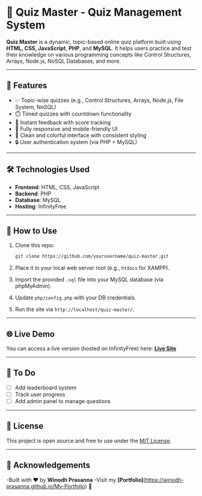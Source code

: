 
# 🎯 Quiz Master - Quiz Management System

**Quiz Master** is a dynamic, topic-based online quiz platform built using **HTML, CSS, JavaScript**, **PHP**, and **MySQL**. It helps users practice and test their knowledge on various programming concepts like Control Structures, Arrays, Node.js, NoSQL Databases, and more.

---

## 🚀 Features

- ✅ Topic-wise quizzes (e.g., Control Structures, Arrays, Node.js, File System, NoSQL)
- ⏱️ Timed quizzes with countdown functionality
- 🎯 Instant feedback with score tracking
- 📱 Fully responsive and mobile-friendly UI
- 🎨 Clean and colorful interface with consistent styling
- 🔒 User authentication system (via PHP + MySQL)

---

## 🛠️ Technologies Used

- **Frontend**: HTML, CSS, JavaScript
- **Backend**: PHP
- **Database**: MySQL
- **Hosting**: InfinityFree

---

## 🧪 How to Use

1. Clone this repo:

   ```bash
   git clone https://github.com/yourusername/quiz-master.git
   ```

2. Place it in your local web server root (e.g., `htdocs` for XAMPP).

3. Import the provided `.sql` file into your MySQL database (via phpMyAdmin).

4. Update `php/config.php` with your DB credentials.

5. Run the site via `http://localhost/quiz-master/`.

---

## 🌐 Live Demo

You can access a live version (hosted on InfinityFree) here:
**[Live Site](https://quiz-master.free.nf/)**

---

## 📌 To Do

- [ ] Add leaderboard system
- [ ] Track user progress
- [ ] Add admin panel to manage questions

---

## 📄 License

This project is open source and free to use under the [MIT License](LICENSE).

---

## 🙌 Acknowledgements

-Built with ❤️ by **Winodh Prasanna**
-Visit my **[Portfolio]**(https://winodh-prasanna.github.io/My-Portfolio)  🚀
